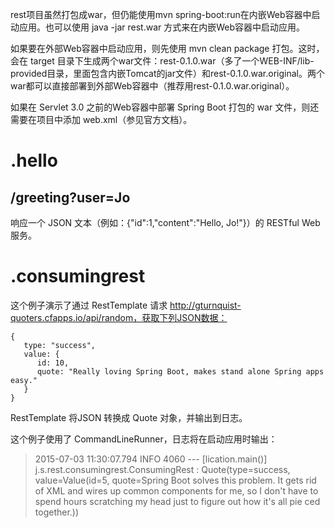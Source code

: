 rest项目虽然打包成war，但仍能使用mvn spring-boot:run在内嵌Web容器中启动应用。也可以使用 java -jar rest.war 方式来在内嵌Web容器中启动应用。

如果要在外部Web容器中启动应用，则先使用 mvn clean package 打包。这时，会在 target 目录下生成两个war文件：rest-0.1.0.war（多了一个WEB-INF/lib-provided目录，里面包含内嵌Tomcat的jar文件）和rest-0.1.0.war.original。两个war都可以直接部署到外部Web容器中（推荐用rest-0.1.0.war.original）。

如果在 Servlet 3.0 之前的Web容器中部署 Spring Boot 打包的 war 文件，则还需要在项目中添加 web.xml（参见官方文档）。

# .hello

## /greeting?user=Jo

响应一个 JSON 文本（例如：{"id":1,"content":"Hello, Jo!"}）的 RESTful Web 服务。

# .consumingrest

这个例子演示了通过 RestTemplate 请求 http://gturnquist-quoters.cfapps.io/api/random，获取下列JSON数据：

	{
	   type: "success",
	   value: {
	      id: 10,
	      quote: "Really loving Spring Boot, makes stand alone Spring apps easy."
	   }
	}

RestTemplate 将JSON 转换成 Quote 对象，并输出到日志。

这个例子使用了 CommandLineRunner，日志将在启动应用时输出：

> 2015-07-03 11:30:07.794  INFO 4060 --- [lication.main()] j.s.rest.consumingrest.ConsumingRest     : Quote(type=success, value=Value(id=5, quote=Spring Boot solves this problem. It gets rid of XML and wires up common components for me, so I don't have to spend hours scratching my head just to figure out how it's all pie ced together.))